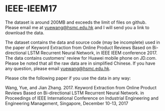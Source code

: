 # IEEE-IEEM17

The dataset is around 200MB and exceeds the limit of files on github. Please email me at yuewang@hsmc.edu.hk and I will send you a link to download the data.

The dataset contains the data and source code (may be incomplete) used in the paper of Keyword Extraction from Online Product Reviews Based on Bi-directional LSTM Recurrent Neural Network, in IEEE IEEM conference 2017. The data contains customers' review for Huawei mobile phone on JD.com. Please be noted that all the raw data are in simplified Chinese. If you have any question, please email yuewang@hsmc.edu.hk.

Please cite the following paper if you use the data in any way:

Wang, Yue, and Jian Zhang. 2017. Keyword Extraction from Online Product Reviews Based on Bi-directional LSTM Recurrent Neural Network. in Proceedings of IEEE International Conference on Industrial Engineering and Engineering Management, Singapore, December 10-13, 2017
